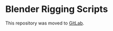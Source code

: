 # Blender Rigging Scripts


This repository was moved to
[GitLab](https://gitlab.com/lfs.coop/blender/blender-rigging-scripts).
